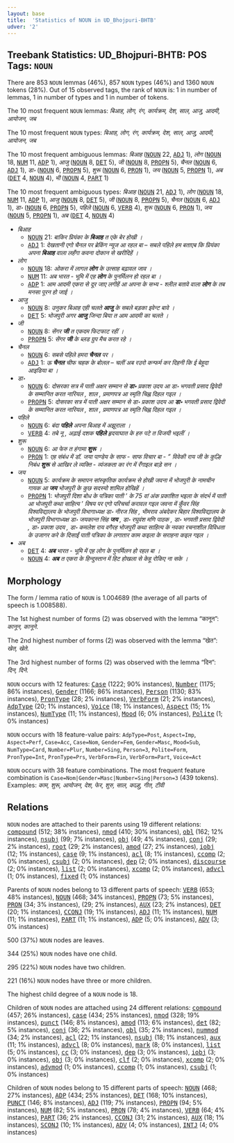 ```yaml
---
layout: base
title:  'Statistics of NOUN in UD_Bhojpuri-BHTB'
udver: '2'
---
```


## Treebank Statistics: UD_Bhojpuri-BHTB: POS Tags: `NOUN`

There are 853 `NOUN` lemmas (46%), 857 `NOUN` types (46%) and 1360 `NOUN` tokens (28%).
Out of 15 observed tags, the rank of `NOUN` is: 1 in number of lemmas, 1 in number of types and 1 in number of tokens.

The 10 most frequent `NOUN` lemmas: <em>बिआह, लोग, रंग, कार्यक्रम, देश, साल, आजु, आदमी, आयोजन, जब</em>

The 10 most frequent `NOUN` types:  <em>बिआह, लोग, रंग, कार्यक्रम, देश, साल, आजु, आदमी, आयोजन, जब</em>

The 10 most frequent ambiguous lemmas: <em>बिआह</em> (<tt><a href="bho_bhtb-pos-NOUN.html">NOUN</a></tt> 22, <tt><a href="bho_bhtb-pos-ADJ.html">ADJ</a></tt> 1), <em>लोग</em> (<tt><a href="bho_bhtb-pos-NOUN.html">NOUN</a></tt> 18, <tt><a href="bho_bhtb-pos-NUM.html">NUM</a></tt> 11, <tt><a href="bho_bhtb-pos-ADP.html">ADP</a></tt> 1), <em>आजु</em> (<tt><a href="bho_bhtb-pos-NOUN.html">NOUN</a></tt> 8, <tt><a href="bho_bhtb-pos-DET.html">DET</a></tt> 5), <em>जी</em> (<tt><a href="bho_bhtb-pos-NOUN.html">NOUN</a></tt> 8, <tt><a href="bho_bhtb-pos-PROPN.html">PROPN</a></tt> 5), <em>चैनल</em> (<tt><a href="bho_bhtb-pos-NOUN.html">NOUN</a></tt> 6, <tt><a href="bho_bhtb-pos-ADJ.html">ADJ</a></tt> 1), <em>डा॰</em> (<tt><a href="bho_bhtb-pos-NOUN.html">NOUN</a></tt> 6, <tt><a href="bho_bhtb-pos-PROPN.html">PROPN</a></tt> 5), <em>शुरू</em> (<tt><a href="bho_bhtb-pos-NOUN.html">NOUN</a></tt> 6, <tt><a href="bho_bhtb-pos-PRON.html">PRON</a></tt> 1), <em>जय</em> (<tt><a href="bho_bhtb-pos-NOUN.html">NOUN</a></tt> 5, <tt><a href="bho_bhtb-pos-PROPN.html">PROPN</a></tt> 1), <em>अब</em> (<tt><a href="bho_bhtb-pos-DET.html">DET</a></tt> 4, <tt><a href="bho_bhtb-pos-NOUN.html">NOUN</a></tt> 4), <em>भी</em> (<tt><a href="bho_bhtb-pos-NOUN.html">NOUN</a></tt> 4, <tt><a href="bho_bhtb-pos-PART.html">PART</a></tt> 1)

The 10 most frequent ambiguous types:  <em>बिआह</em> (<tt><a href="bho_bhtb-pos-NOUN.html">NOUN</a></tt> 21, <tt><a href="bho_bhtb-pos-ADJ.html">ADJ</a></tt> 1), <em>लोग</em> (<tt><a href="bho_bhtb-pos-NOUN.html">NOUN</a></tt> 18, <tt><a href="bho_bhtb-pos-NUM.html">NUM</a></tt> 11, <tt><a href="bho_bhtb-pos-ADP.html">ADP</a></tt> 1), <em>आजु</em> (<tt><a href="bho_bhtb-pos-NOUN.html">NOUN</a></tt> 8, <tt><a href="bho_bhtb-pos-DET.html">DET</a></tt> 5), <em>जी</em> (<tt><a href="bho_bhtb-pos-NOUN.html">NOUN</a></tt> 8, <tt><a href="bho_bhtb-pos-PROPN.html">PROPN</a></tt> 5), <em>चैनल</em> (<tt><a href="bho_bhtb-pos-NOUN.html">NOUN</a></tt> 6, <tt><a href="bho_bhtb-pos-ADJ.html">ADJ</a></tt> 1), <em>डा॰</em> (<tt><a href="bho_bhtb-pos-NOUN.html">NOUN</a></tt> 6, <tt><a href="bho_bhtb-pos-PROPN.html">PROPN</a></tt> 5), <em>पहिले</em> (<tt><a href="bho_bhtb-pos-NOUN.html">NOUN</a></tt> 6, <tt><a href="bho_bhtb-pos-VERB.html">VERB</a></tt> 4), <em>शुरू</em> (<tt><a href="bho_bhtb-pos-NOUN.html">NOUN</a></tt> 6, <tt><a href="bho_bhtb-pos-PRON.html">PRON</a></tt> 1), <em>जय</em> (<tt><a href="bho_bhtb-pos-NOUN.html">NOUN</a></tt> 5, <tt><a href="bho_bhtb-pos-PROPN.html">PROPN</a></tt> 1), <em>अब</em> (<tt><a href="bho_bhtb-pos-DET.html">DET</a></tt> 4, <tt><a href="bho_bhtb-pos-NOUN.html">NOUN</a></tt> 4)


* <em>बिआह</em>
  * <tt><a href="bho_bhtb-pos-NOUN.html">NOUN</a></tt> 21: <em>बाकिर प्रियंका के <b>बिआह</b> त एके बेर होखी ।</em>
  * <tt><a href="bho_bhtb-pos-ADJ.html">ADJ</a></tt> 1: <em>देखतानी एगो चैनल पर ब्रेकिंग न्यूज आ रहल बा – सबले पहिले हम बताएब कि प्रियंका अपना <b>बिआह</b> वाला लहँगा कवना दोकान से खरीदिहें ।</em>
* <em>लोग</em>
  * <tt><a href="bho_bhtb-pos-NOUN.html">NOUN</a></tt> 18: <em>ओकरा में लागल <b>लोग</b> के उत्साह बढ़ावल जाव ।</em>
  * <tt><a href="bho_bhtb-pos-NUM.html">NUM</a></tt> 11: <em>अब भारत - भूमि में एह <b>लोग</b> के पुनर्मिलन हो रहल बा ।</em>
  * <tt><a href="bho_bhtb-pos-ADP.html">ADP</a></tt> 1: <em>आम आदमी एकरा से दूर जाए लगीहें आ अपना के सभ्य - श्लील बतावे वाला <b>लोग</b> के तब मनसा पूरन हो जाई ।</em>
* <em>आजु</em>
  * <tt><a href="bho_bhtb-pos-NOUN.html">NOUN</a></tt> 8: <em>उनुकर बिआह एही चलते <b>आजु</b> के सबले बड़का इवेन्ट बावे ।</em>
  * <tt><a href="bho_bhtb-pos-DET.html">DET</a></tt> 5: <em>भोजपुरी अगर <b>आजु</b> जिन्दा बिया त आम आदमी का चलते ।</em>
* <em>जी</em>
  * <tt><a href="bho_bhtb-pos-NOUN.html">NOUN</a></tt> 8: <em>सेंगर <b>जी</b> त एकदम फिटफाट रहीं ।</em>
  * <tt><a href="bho_bhtb-pos-PROPN.html">PROPN</a></tt> 5: <em>सेंगर <b>जी</b> के ब्लड ग्रुप मैच करत रहे ।</em>
* <em>चैनल</em>
  * <tt><a href="bho_bhtb-pos-NOUN.html">NOUN</a></tt> 6: <em>सबसे पहिले हमरा <b>चैनल</b> पर ।</em>
  * <tt><a href="bho_bhtb-pos-ADJ.html">ADJ</a></tt> 1: <em>ऊ <b>चैनल</b> चीफ चहक के बोलल – चलीं अब रउरो कन्फर्म कर दिहनी कि ई बेहूदा आइडिया बा ।</em>
* <em>डा॰</em>
  * <tt><a href="bho_bhtb-pos-NOUN.html">NOUN</a></tt> 6: <em>दोसरका सत्र में पाती अक्षर सम्मान से <b>डा॰</b> प्रकाश उदय आ डा॰ भगवती प्रसाद द्विवेदी के सम्मानित करत नारियल , शाल , प्रमाणपत्र आ स्मृति चिह्न दिहल गइल ।</em>
  * <tt><a href="bho_bhtb-pos-PROPN.html">PROPN</a></tt> 5: <em>दोसरका सत्र में पाती अक्षर सम्मान से डा॰ प्रकाश उदय आ <b>डा॰</b> भगवती प्रसाद द्विवेदी के सम्मानित करत नारियल , शाल , प्रमाणपत्र आ स्मृति चिह्न दिहल गइल ।</em>
* <em>पहिले</em>
  * <tt><a href="bho_bhtb-pos-NOUN.html">NOUN</a></tt> 6: <em>बंदा <b>पहिले</b> अपना बिआह में अझूराला ।</em>
  * <tt><a href="bho_bhtb-pos-VERB.html">VERB</a></tt> 4: <em>तबे नू , अढ़ाई दशक <b>पहिले</b> हृदयाघात के हरु पटे त विजयी भइलीं ।</em>
* <em>शुरू</em>
  * <tt><a href="bho_bhtb-pos-NOUN.html">NOUN</a></tt> 6: <em>आ फेरु त हंगामा <b>शुरू</b> ।</em>
  * <tt><a href="bho_bhtb-pos-PRON.html">PRON</a></tt> 1: <em>एह संबंध में डॉ. जया पाण्डेय के साफ - साफ विचार बा - ” विवेकी राय जी के कुल्हि निबंध <b>शुरू</b> से आखिर ले व्यक्ति - व्यंजकता का रंग में रँगाइल बाड़े सन ।</em>
* <em>जय</em>
  * <tt><a href="bho_bhtb-pos-NOUN.html">NOUN</a></tt> 5: <em>कार्यक्रम के समापन सांस्कृतिक कार्यक्रम से होखी जवना में भोजपुरी के नामचीन गायक आ <b>जय</b> भोजपुरी के कुछ सदस्यो शामिल होखिहें ।</em>
  * <tt><a href="bho_bhtb-pos-PROPN.html">PROPN</a></tt> 1: <em>भोजपुरी दिशा बोध के पत्रिका पाती ’ के 75 वां अंक प्रकाशित भइला के संदर्भ में पाती आ भोजपुरी कथा साहित्य ’ विषय पर एगो परिचर्चा करावल गइल जवना में कुँवर सिंह विश्वविद्यालय के भोजपुरी विभागाध्यक्ष डा॰ नीरज सिंह , भीमराव अंबदेकर बिहार विश्वविद्यालय के भोजपुरी विभागाध्यक्ष डा॰ जयकान्त सिंह <b>जय</b> , डा॰ रघुवंश मणि पाठक , डा॰ भगवती प्रसाद द्विवेदी , डा॰ प्रकाश उदय , डा॰ कमलेश राय वगैरह भोजपुरी कथा साहित्य के नवका रचनाशील विविधता के उजागर करे के दिसाईं पाती पत्रिका के लगातार काम कइला के सराहना कइल गइल ।</em>
* <em>अब</em>
  * <tt><a href="bho_bhtb-pos-DET.html">DET</a></tt> 4: <em><b>अब</b> भारत - भूमि में एह लोग के पुनर्मिलन हो रहल बा ।</em>
  * <tt><a href="bho_bhtb-pos-NOUN.html">NOUN</a></tt> 4: <em><b>अब</b> त एकरा के हिन्दुस्तान में हिट होखला से केहू रोकिए ना सके ।</em>

## Morphology

The form / lemma ratio of `NOUN` is 1.004689 (the average of all parts of speech is 1.008588).

The 1st highest number of forms (2) was observed with the lemma “कानून”: <em>कानून, कानूने</em>.

The 2nd highest number of forms (2) was observed with the lemma “खेत”: <em>खेत, खेते</em>.

The 3rd highest number of forms (2) was observed with the lemma “दिन”: <em>दिन, दिने</em>.

`NOUN` occurs with 12 features: <tt><a href="bho_bhtb-feat-Case.html">Case</a></tt> (1222; 90% instances), <tt><a href="bho_bhtb-feat-Number.html">Number</a></tt> (1175; 86% instances), <tt><a href="bho_bhtb-feat-Gender.html">Gender</a></tt> (1166; 86% instances), <tt><a href="bho_bhtb-feat-Person.html">Person</a></tt> (1130; 83% instances), <tt><a href="bho_bhtb-feat-PronType.html">PronType</a></tt> (28; 2% instances), <tt><a href="bho_bhtb-feat-VerbForm.html">VerbForm</a></tt> (21; 2% instances), <tt><a href="bho_bhtb-feat-AdpType.html">AdpType</a></tt> (20; 1% instances), <tt><a href="bho_bhtb-feat-Voice.html">Voice</a></tt> (18; 1% instances), <tt><a href="bho_bhtb-feat-Aspect.html">Aspect</a></tt> (15; 1% instances), <tt><a href="bho_bhtb-feat-NumType.html">NumType</a></tt> (11; 1% instances), <tt><a href="bho_bhtb-feat-Mood.html">Mood</a></tt> (6; 0% instances), <tt><a href="bho_bhtb-feat-Polite.html">Polite</a></tt> (1; 0% instances)

`NOUN` occurs with 18 feature-value pairs: `AdpType=Post`, `Aspect=Imp`, `Aspect=Perf`, `Case=Acc`, `Case=Nom`, `Gender=Fem`, `Gender=Masc`, `Mood=Sub`, `NumType=Card`, `Number=Plur`, `Number=Sing`, `Person=3`, `Polite=Form`, `PronType=Int`, `PronType=Prs`, `VerbForm=Fin`, `VerbForm=Part`, `Voice=Act`

`NOUN` occurs with 38 feature combinations.
The most frequent feature combination is `Case=Nom|Gender=Masc|Number=Sing|Person=3` (439 tokens).
Examples: <em>काम, शुरू, आयोजन, देश, फेर, शुरु, साल, काल्हु, गीत, टीवी</em>


## Relations

`NOUN` nodes are attached to their parents using 19 different relations: <tt><a href="bho_bhtb-dep-compound.html">compound</a></tt> (512; 38% instances), <tt><a href="bho_bhtb-dep-nmod.html">nmod</a></tt> (410; 30% instances), <tt><a href="bho_bhtb-dep-obl.html">obl</a></tt> (162; 12% instances), <tt><a href="bho_bhtb-dep-nsubj.html">nsubj</a></tt> (99; 7% instances), <tt><a href="bho_bhtb-dep-obj.html">obj</a></tt> (49; 4% instances), <tt><a href="bho_bhtb-dep-conj.html">conj</a></tt> (29; 2% instances), <tt><a href="bho_bhtb-dep-root.html">root</a></tt> (29; 2% instances), <tt><a href="bho_bhtb-dep-amod.html">amod</a></tt> (27; 2% instances), <tt><a href="bho_bhtb-dep-iobj.html">iobj</a></tt> (12; 1% instances), <tt><a href="bho_bhtb-dep-case.html">case</a></tt> (9; 1% instances), <tt><a href="bho_bhtb-dep-acl.html">acl</a></tt> (8; 1% instances), <tt><a href="bho_bhtb-dep-ccomp.html">ccomp</a></tt> (2; 0% instances), <tt><a href="bho_bhtb-dep-csubj.html">csubj</a></tt> (2; 0% instances), <tt><a href="bho_bhtb-dep-dep.html">dep</a></tt> (2; 0% instances), <tt><a href="bho_bhtb-dep-discourse.html">discourse</a></tt> (2; 0% instances), <tt><a href="bho_bhtb-dep-list.html">list</a></tt> (2; 0% instances), <tt><a href="bho_bhtb-dep-xcomp.html">xcomp</a></tt> (2; 0% instances), <tt><a href="bho_bhtb-dep-advcl.html">advcl</a></tt> (1; 0% instances), <tt><a href="bho_bhtb-dep-fixed.html">fixed</a></tt> (1; 0% instances)

Parents of `NOUN` nodes belong to 13 different parts of speech: <tt><a href="bho_bhtb-pos-VERB.html">VERB</a></tt> (653; 48% instances), <tt><a href="bho_bhtb-pos-NOUN.html">NOUN</a></tt> (468; 34% instances), <tt><a href="bho_bhtb-pos-PROPN.html">PROPN</a></tt> (73; 5% instances), <tt><a href="bho_bhtb-pos-PRON.html">PRON</a></tt> (34; 3% instances),  (29; 2% instances), <tt><a href="bho_bhtb-pos-AUX.html">AUX</a></tt> (23; 2% instances), <tt><a href="bho_bhtb-pos-DET.html">DET</a></tt> (20; 1% instances), <tt><a href="bho_bhtb-pos-CCONJ.html">CCONJ</a></tt> (19; 1% instances), <tt><a href="bho_bhtb-pos-ADJ.html">ADJ</a></tt> (11; 1% instances), <tt><a href="bho_bhtb-pos-NUM.html">NUM</a></tt> (11; 1% instances), <tt><a href="bho_bhtb-pos-PART.html">PART</a></tt> (11; 1% instances), <tt><a href="bho_bhtb-pos-ADP.html">ADP</a></tt> (5; 0% instances), <tt><a href="bho_bhtb-pos-ADV.html">ADV</a></tt> (3; 0% instances)

500 (37%) `NOUN` nodes are leaves.

344 (25%) `NOUN` nodes have one child.

295 (22%) `NOUN` nodes have two children.

221 (16%) `NOUN` nodes have three or more children.

The highest child degree of a `NOUN` node is 18.

Children of `NOUN` nodes are attached using 24 different relations: <tt><a href="bho_bhtb-dep-compound.html">compound</a></tt> (457; 26% instances), <tt><a href="bho_bhtb-dep-case.html">case</a></tt> (434; 25% instances), <tt><a href="bho_bhtb-dep-nmod.html">nmod</a></tt> (328; 19% instances), <tt><a href="bho_bhtb-dep-punct.html">punct</a></tt> (146; 8% instances), <tt><a href="bho_bhtb-dep-amod.html">amod</a></tt> (113; 6% instances), <tt><a href="bho_bhtb-dep-det.html">det</a></tt> (82; 5% instances), <tt><a href="bho_bhtb-dep-conj.html">conj</a></tt> (36; 2% instances), <tt><a href="bho_bhtb-dep-obl.html">obl</a></tt> (35; 2% instances), <tt><a href="bho_bhtb-dep-nummod.html">nummod</a></tt> (34; 2% instances), <tt><a href="bho_bhtb-dep-acl.html">acl</a></tt> (22; 1% instances), <tt><a href="bho_bhtb-dep-nsubj.html">nsubj</a></tt> (18; 1% instances), <tt><a href="bho_bhtb-dep-aux.html">aux</a></tt> (11; 1% instances), <tt><a href="bho_bhtb-dep-advcl.html">advcl</a></tt> (8; 0% instances), <tt><a href="bho_bhtb-dep-mark.html">mark</a></tt> (8; 0% instances), <tt><a href="bho_bhtb-dep-list.html">list</a></tt> (5; 0% instances), <tt><a href="bho_bhtb-dep-cc.html">cc</a></tt> (3; 0% instances), <tt><a href="bho_bhtb-dep-dep.html">dep</a></tt> (3; 0% instances), <tt><a href="bho_bhtb-dep-iobj.html">iobj</a></tt> (3; 0% instances), <tt><a href="bho_bhtb-dep-obj.html">obj</a></tt> (3; 0% instances), <tt><a href="bho_bhtb-dep-clf.html">clf</a></tt> (2; 0% instances), <tt><a href="bho_bhtb-dep-xcomp.html">xcomp</a></tt> (2; 0% instances), <tt><a href="bho_bhtb-dep-advmod.html">advmod</a></tt> (1; 0% instances), <tt><a href="bho_bhtb-dep-ccomp.html">ccomp</a></tt> (1; 0% instances), <tt><a href="bho_bhtb-dep-csubj.html">csubj</a></tt> (1; 0% instances)

Children of `NOUN` nodes belong to 15 different parts of speech: <tt><a href="bho_bhtb-pos-NOUN.html">NOUN</a></tt> (468; 27% instances), <tt><a href="bho_bhtb-pos-ADP.html">ADP</a></tt> (434; 25% instances), <tt><a href="bho_bhtb-pos-DET.html">DET</a></tt> (168; 10% instances), <tt><a href="bho_bhtb-pos-PUNCT.html">PUNCT</a></tt> (146; 8% instances), <tt><a href="bho_bhtb-pos-ADJ.html">ADJ</a></tt> (119; 7% instances), <tt><a href="bho_bhtb-pos-PROPN.html">PROPN</a></tt> (94; 5% instances), <tt><a href="bho_bhtb-pos-NUM.html">NUM</a></tt> (82; 5% instances), <tt><a href="bho_bhtb-pos-PRON.html">PRON</a></tt> (78; 4% instances), <tt><a href="bho_bhtb-pos-VERB.html">VERB</a></tt> (64; 4% instances), <tt><a href="bho_bhtb-pos-PART.html">PART</a></tt> (36; 2% instances), <tt><a href="bho_bhtb-pos-CCONJ.html">CCONJ</a></tt> (31; 2% instances), <tt><a href="bho_bhtb-pos-AUX.html">AUX</a></tt> (18; 1% instances), <tt><a href="bho_bhtb-pos-SCONJ.html">SCONJ</a></tt> (10; 1% instances), <tt><a href="bho_bhtb-pos-ADV.html">ADV</a></tt> (4; 0% instances), <tt><a href="bho_bhtb-pos-INTJ.html">INTJ</a></tt> (4; 0% instances)

